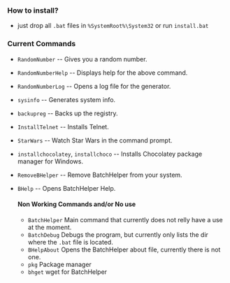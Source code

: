 ### How to install?
- just drop all `.bat` files in `%SystemRoot%\System32` or run `install.bat`

### Current Commands
- `RandomNumber` -- Gives you a random number.
- `RandomNumberHelp` -- Displays help for the above command.
- `RandomNumberLog` -- Opens a log file for the generator.
- `sysinfo` -- Generates system info.
- `backupreg` -- Backs up the registry.
- `InstallTelnet` -- Installs Telnet.
- `StarWars` -- Watch Star Wars in the command prompt.
- `installchocolatey`, `installchoco` -- Installs Chocolatey package manager for Windows.
- `RemoveBHelper` -- Remove BatchHelper from your system.
- `BHelp` -- Opens BatchHelper Help.

    #### Non Working Commands and/or No use
    - `BatchHelper` Main command that currently does not relly have a use at the moment.
    - `BatchDebug` Debugs the program, but currently only lists the dir where the `.bat` file is located.
    - `BHelpAbout` Opens the BatchHelper about file, currently there is not one.
    - `pkg` Package manager
    - `bhget` wget for BatchHelper
